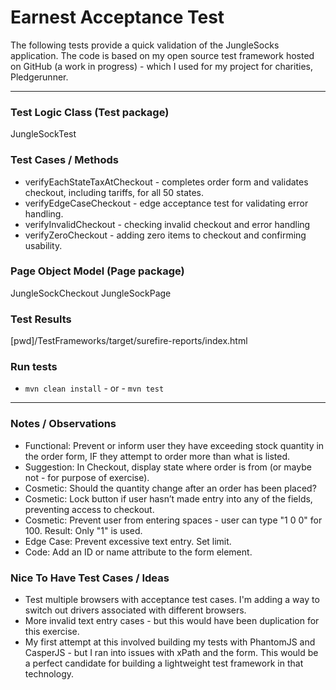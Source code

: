 Earnest Acceptance Test
=======================

The following tests provide a quick validation of the JungleSocks application. The code is based on my open source test framework hosted on GitHub (a work in progress) - which I used for my project for charities, Pledgerunner.

<hr>

### Test Logic Class (Test package)
JungleSockTest

### Test Cases / Methods 
* verifyEachStateTaxAtCheckout - completes order form and validates checkout, including tariffs, for all 50 states.
* verifyEdgeCaseCheckout - edge acceptance test for validating error handling.
* verifyInvalidCheckout - checking invalid checkout and error handling
* verifyZeroCheckout - adding zero items to checkout and confirming usability.

### Page Object Model (Page package)
JungleSockCheckout
JungleSockPage

### Test Results
[pwd]/TestFrameworks/target/surefire-reports/index.html

### Run tests
* `mvn clean install` - or - `mvn test`

<hr>

### Notes / Observations
* Functional: Prevent or inform user they have exceeding stock quantity in the order form, IF they attempt to order more than what is listed.
* Suggestion: In Checkout, display state where order is from (or maybe not - for purpose of exercise).
* Cosmetic: Should the quantity change after an order has been placed? 
* Cosmetic: Lock button if user hasn’t made entry into any of the fields, preventing access to checkout.
* Cosmetic: Prevent user from entering spaces - user can type "1 0 0" for 100. Result: Only "1" is used.
* Edge Case: Prevent excessive text entry. Set limit.
* Code: Add an ID or name attribute to the form element.

### Nice To Have Test Cases / Ideas
* Test multiple browsers with acceptance test cases. I'm adding a way to switch out drivers associated with different browsers.
* More invalid text entry cases - but this would have been duplication for this exercise.
* My first attempt at this involved building my tests with PhantomJS and CasperJS - but I ran into issues with xPath and the form. This would be a perfect candidate for building a lightweight test framework in that technology.  




 


